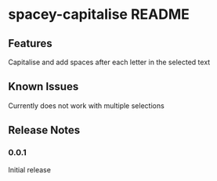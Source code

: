 # spacey-capitalise README

## Features

Capitalise and add spaces after each letter in the selected text

## Known Issues

Currently does not work with multiple selections

## Release Notes

### 0.0.1

Initial release


